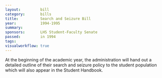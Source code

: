 ```yaml
---  
layout:         bill
category:       bills
title:          Search and Seizure Bill
year:           1994-1995
summary:        
sponsors:       LHS Student-Faculty Senate
passed:         in 1994
tags:           
visualworkflow: true
---
```


At the beginning of the academic year, the administration will hand out a detailed outline of their search and seizure policy to the student population which will also appear in the Student Handbook.